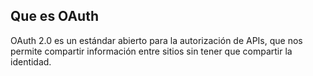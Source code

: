 ## Que es OAuth 
OAuth 2.0 es un estándar abierto para la autorización de APIs, que nos permite compartir información entre sitios sin tener que compartir la identidad.